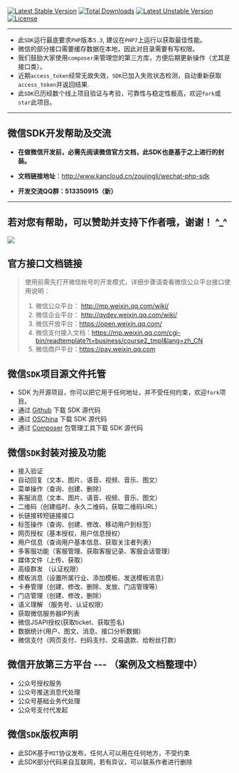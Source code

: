 [![Latest Stable Version](https://poser.pugx.org/zoujingli/wechat-php-sdk/v/stable)](https://packagist.org/packages/zoujingli/wechat-php-sdk)
[![Total Downloads](https://poser.pugx.org/zoujingli/wechat-php-sdk/downloads)](https://packagist.org/packages/zoujingli/wechat-php-sdk)
[![Latest Unstable Version](https://poser.pugx.org/zoujingli/wechat-php-sdk/v/unstable)](https://packagist.org/packages/zoujingli/wechat-php-sdk)
[![License](https://poser.pugx.org/zoujingli/wechat-php-sdk/license)](https://packagist.org/packages/zoujingli/wechat-php-sdk)

---

* 此`SDK`运行最底要求`PHP`版本`5.3`, 建议在`PHP7`上运行以获取最佳性能。
* 微信的部分接口需要缓存数据在本地，因此对目录需要有写权限。
* 我们鼓励大家使用`composer`来管理您的第三方库，方便后期更新操作（尤其是接口类）。
* 近期`access_token`经常无故失效，`SDK`已加入失败状态检测，自动重新获取`access_token`并返回结果.
* 此`SDK`已历经数个线上项目验证与考验，可靠性与稳定性极高，欢迎`fork`或`star`此项目。

---

**微信SDK开发帮助及交流**
--
* **在做微信开发前，必需先阅读微信官方文档，此SDK也是基于之上进行的封装。**
* **文档链接地址**：http://www.kancloud.cn/zoujingli/wechat-php-sdk

* **开发交流QQ群：513350915（新）**
---


**若对您有帮助，可以赞助并支持下作者哦，谢谢！ ^_^**
--
![](image/赞助.png)


**官方接口文档链接**
--
>使用前需先打开微信帐号的开发模式，详细步骤请查看微信公众平台接口使用说明：  
>1. 微信公众平台： http://mp.weixin.qq.com/wiki/
>2. 微信企业平台： http://qydev.weixin.qq.com/wiki/
>3. 微信开放平台：https://open.weixin.qq.com/
>4. 微信支付接入文档：https://mp.weixin.qq.com/cgi-bin/readtemplate?t=business/course2_tmpl&lang=zh_CN
>5. 微信商户平台：https://pay.weixin.qq.com

**微信`SDK`项目源文件托管**
--
* SDK 为开源项目，你可以把它用于任何地址，并不受任何约束，欢迎`fork`项目。
* 通过 [Github](https://github.com/zoujingli/wechat-php-sdk) 下载 SDK 源代码
* 通过 [OSChina](http://git.oschina.net/zoujingli/wechat-php-sdk) 下载 SDK 源代码
* 通过 [Composer](https://getcomposer.org) 包管理工具下载 SDK 源代码

**微信`SDK`封装对接及功能**
--
* 接入验证
* 自动回复（文本、图片、语音、视频、音乐、图文） 
* 菜单操作（查询、创建、删除） 
* 客服消息（文本、图片、语音、视频、音乐、图文）
* 二维码（创建临时、永久二维码，获取二维码URL）
* 长链接转短链接接口 
* 标签操作（查询、创建、修改、移动用户到标签）
* 网页授权（基本授权，用户信息授权） 
* 用户信息（查询用户基本信息、获取关注者列表）
* 多客服功能（客服管理、获取客服记录、客服会话管理） 
* 媒体文件（上传、获取）
* 高级群发 （认证权限）
* 模板消息（设置所属行业、添加模板、发送模板消息） 
* 卡券管理（创建、修改、删除、发放、门店管理等）
* 门店管理（创建、修改，删除）
* 语义理解 （服务号、认证权限）
* 获取微信服务器IP列表 
* 微信JSAPI授权(获取ticket、获取签名) 
* 数据统计(用户、图文、消息、接口分析数据) 
* 微信支付（网页支付、扫码支付、交易退款、给粉丝打款）


**微信开放第三方平台** ---  （案例及文档整理中）
--
* 公众号授权服务
* 公众号推送消息代处理
* 公众号基础业务代处理
* 公众号支付代发起

**微信`SDK`版权声明**
--
* 此SDK基于`MIT`协议发布，任何人可以用在任何地方，不受约束
* 此SDK部分代码来自互联网，若有异议，可以联系作者进行删除

